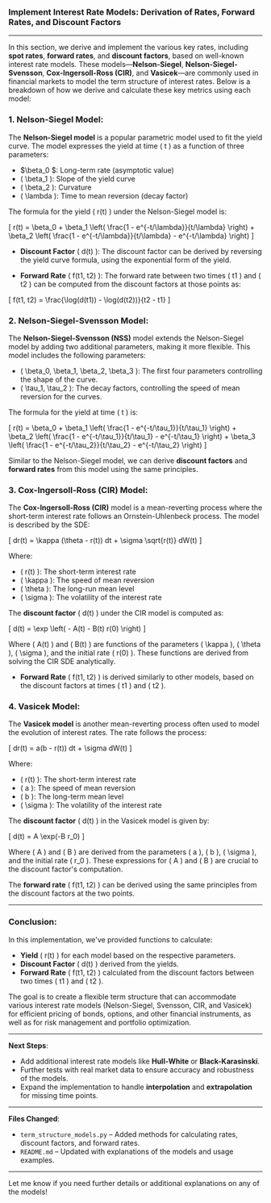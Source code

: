 
  
### Implement Interest Rate Models: Derivation of Rates, Forward Rates, and Discount Factors

---

In this section, we derive and implement the various key rates, including **spot rates**, **forward rates**, and **discount factors**, based on well-known interest rate models. These models—**Nelson-Siegel**, **Nelson-Siegel-Svensson**, **Cox-Ingersoll-Ross (CIR)**, and **Vasicek**—are commonly used in financial markets to model the term structure of interest rates. 
Below is a breakdown of how we derive and calculate these key metrics using each model:

### **1. Nelson-Siegel Model**:

The **Nelson-Siegel model** is a popular parametric model used to fit the yield curve. The model expresses the yield at time \( t \) as a function of three parameters:
- $\beta_0 $: Long-term rate (asymptotic value)
- \( \beta_1 \): Slope of the yield curve
- \( \beta_2 \): Curvature
- \( \lambda \): Time to mean reversion (decay factor)

The formula for the yield \( r(t) \) under the Nelson-Siegel model is:

\[
r(t) = \beta_0 + \beta_1 \left( \frac{1 - e^{-t/\lambda}}{t/\lambda} \right) + \beta_2 \left( \frac{1 - e^{-t/\lambda}}{t/\lambda} - e^{-t/\lambda} \right)
\]

- **Discount Factor** \( d(t) \): The discount factor can be derived by reversing the yield curve formula, using the exponential form of the yield.
  
- **Forward Rate** \( f(t1, t2) \): The forward rate between two times \( t1 \) and \( t2 \) can be computed from the discount factors at those points as:

\[
f(t1, t2) = \frac{\log(d(t1)) - \log(d(t2))}{t2 - t1}
\]

### **2. Nelson-Siegel-Svensson Model**:

The **Nelson-Siegel-Svensson (NSS)** model extends the Nelson-Siegel model by adding two additional parameters, making it more flexible. This model includes the following parameters:
- \( \beta_0, \beta_1, \beta_2, \beta_3 \): The first four parameters controlling the shape of the curve.
- \( \tau_1, \tau_2 \): The decay factors, controlling the speed of mean reversion for the curves.

The formula for the yield at time \( t \) is:

\[
r(t) = \beta_0 + \beta_1 \left( \frac{1 - e^{-t/\tau_1}}{t/\tau_1} \right) + \beta_2 \left( \frac{1 - e^{-t/\tau_1}}{t/\tau_1} - e^{-t/\tau_1} \right) + \beta_3 \left( \frac{1 - e^{-t/\tau_2}}{t/\tau_2} - e^{-t/\tau_2} \right)
\]

Similar to the Nelson-Siegel model, we can derive **discount factors** and **forward rates** from this model using the same principles.

### **3. Cox-Ingersoll-Ross (CIR) Model**:

The **Cox-Ingersoll-Ross (CIR)** model is a mean-reverting process where the short-term interest rate follows an Ornstein-Uhlenbeck process. The model is described by the SDE:

\[
dr(t) = \kappa (\theta - r(t)) dt + \sigma \sqrt{r(t)} dW(t)
\]

Where:
- \( r(t) \): The short-term interest rate
- \( \kappa \): The speed of mean reversion
- \( \theta \): The long-run mean level
- \( \sigma \): The volatility of the interest rate

The **discount factor** \( d(t) \) under the CIR model is computed as:

\[
d(t) = \exp \left( - A(t) - B(t) r(0) \right)
\]

Where \( A(t) \) and \( B(t) \) are functions of the parameters \( \kappa \), \( \theta \), \( \sigma \), and the initial rate \( r(0) \). These functions are derived from solving the CIR SDE analytically.

- **Forward Rate** \( f(t1, t2) \) is derived similarly to other models, based on the discount factors at times \( t1 \) and \( t2 \).

### **4. Vasicek Model**:

The **Vasicek model** is another mean-reverting process often used to model the evolution of interest rates. The rate follows the process:

\[
dr(t) = a(b - r(t)) dt + \sigma dW(t)
\]

Where:
- \( r(t) \): The short-term interest rate
- \( a \): The speed of mean reversion
- \( b \): The long-term mean level
- \( \sigma \): The volatility of the interest rate

The **discount factor** \( d(t) \) in the Vasicek model is given by:

\[
d(t) = A \exp(-B r_0)
\]

Where \( A \) and \( B \) are derived from the parameters \( a \), \( b \), \( \sigma \), and the initial rate \( r_0 \). These expressions for \( A \) and \( B \) are crucial to the discount factor's computation.

The **forward rate** \( f(t1, t2) \) can be derived using the same principles from the discount factors at the two points.

---

### **Conclusion**:

In this implementation, we've provided functions to calculate:
- **Yield** \( r(t) \) for each model based on the respective parameters.
- **Discount Factor** \( d(t) \) derived from the yields.
- **Forward Rate** \( f(t1, t2) \) calculated from the discount factors between two times \( t1 \) and \( t2 \).

The goal is to create a flexible term structure that can accommodate various interest rate models (Nelson-Siegel, Svensson, CIR, and Vasicek) for efficient pricing of bonds, options, and other financial instruments, as well as for risk management and portfolio optimization.

---

**Next Steps**:  
- Add additional interest rate models like **Hull-White** or **Black-Karasinski**.
- Further tests with real market data to ensure accuracy and robustness of the models.
- Expand the implementation to handle **interpolation** and **extrapolation** for missing time points.

---

**Files Changed**:
- `term_structure_models.py` – Added methods for calculating rates, discount factors, and forward rates.
- `README.md` – Updated with explanations of the models and usage examples.

---

Let me know if you need further details or additional explanations on any of the models!
